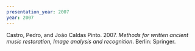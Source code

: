 ```yaml
---
presentation_year: 2007
year: 2007
---
```


Castro, Pedro, and João Caldas Pinto. 2007. <i>Methods for written ancient music restoration, Image analysis and recognition</i>. Berlin: Springer.